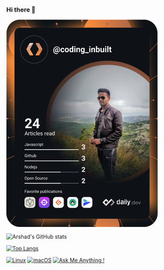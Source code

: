 ### Hi there 👋

<!--
**call8arshad/call8arshad** is a ✨ _special_ ✨ repository because its `README.md` (this file) appears on your GitHub profile.

Here are some ideas to get you started:

- 🔭 I’m currently working on ...
- 🌱 I’m currently learning ...
- 👯 I’m looking to collaborate on ...
- 🤔 I’m looking for help with ...
- 💬 Ask me about ...
- 📫 How to reach me: ...
- 😄 Pronouns: ...
- ⚡ Fun fact: ...
-->


<!-- <a href="https://app.daily.dev/arshadKhan"><img src="https://api.daily.dev/devcards/0acd2f08a94b4286a287c2afe57c5c0d.png?r=ftq" width="400" alt="Arshad's Dev Card"/></a> -->

<!-- <a href="https://app.daily.dev/coding_inbuilt"><img src="https://api.daily.dev/devcards/0acd2f08a94b4286a287c2afe57c5c0d.png?r=rmp" width="400" alt="Arshad's Dev Card"/></a> -->



<a href="https://app.daily.dev/coding_inbuilt"><img src="https://github.com/call8arshad/call8arshad/blob/main/devcard.svg" width="400" alt="Arshad's Dev Card"/></a>

<!-- use &hid= to hide
&hide=stars,commits,prs,issues,contribs
-->
![Arshad's GitHub stats](https://github-readme-stats.vercel.app/api?username=call8arshad&show_icons=true&theme=radical)

<!-- [![Readme Card](https://github-readme-stats.vercel.app/api/pin/?username=call8arshad&repo=github-readme-stats)](https://github.com/call8arshad/github-readme-stats&show_owner=true) -->

[![Top Langs](https://github-readme-stats.vercel.app/api/top-langs/?username=call8arshad&layout=compact)](https://github.com/call8arshad/github-readme-stats&theme=radical)

<!-- Enable belwo for alignment side by side -->
<!-- <a href="https://github.com/call8arshad/github-readme-stats">
  <img align="center" src="https://github-readme-stats.vercel.app/api/pin/?username=call8arshad&repo=github-readme-stats" />
</a>
<a href="https://github.com/call8arshad/convoychat">
  <img align="center" src="https://github-readme-stats.vercel.app/api/pin/?username=call8arshad&repo=convoychat" />
</a> -->


[![Linux](https://svgshare.com/i/Zhy.svg)](https://svgshare.com/i/Zhy.svg)
[![macOS](https://svgshare.com/i/ZjP.svg)](https://svgshare.com/i/ZjP.svg)
[![Ask Me Anything !](https://img.shields.io/badge/Ask%20me-anything-1abc9c.svg)](https://GitHub.com/Naereen/ama)
